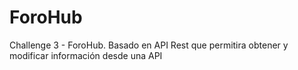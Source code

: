 # ForoHub
Challenge 3 - ForoHub. Basado en API Rest que permitira obtener y modificar información desde una API 

